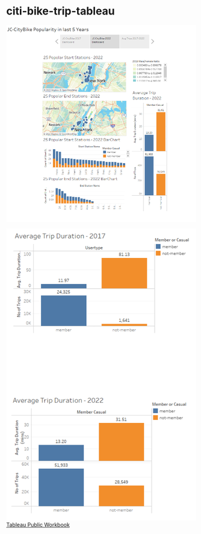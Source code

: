 # citi-bike-trip-tableau




![Story](Images/Story.PNG)

![TripDuration](Images/TripDuration.PNG)
[Tableau Public Workbook](https://public.tableau.com/authoring/CitiBike-Analysis_16670429497860/JC-CityBikePopularityinlast5Years#2)